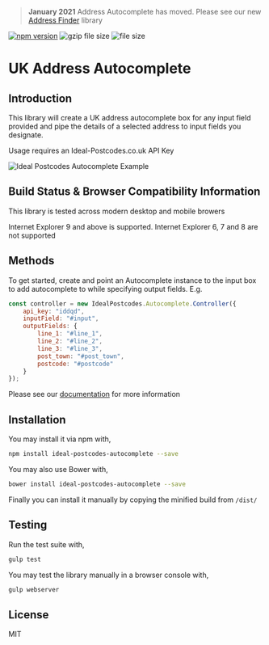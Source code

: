 > **January 2021** Address Autocomplete has moved. Please see our new [Address Finder](https://github.com/ideal-postcodes/address-finder) library

[![npm version](https://badge.fury.io/js/ideal-postcodes-autocomplete.svg)](https://badge.fury.io/js/ideal-postcodes-autocomplete) ![gzip file size](http://img.badgesize.io/ideal-postcodes/ideal-postcodes-autocomplete/master/dist/ideal-postcodes-autocomplete.min.js.svg?compression=gzip) ![file size](http://img.badgesize.io/ideal-postcodes/ideal-postcodes-autocomplete/master/dist/ideal-postcodes-autocomplete.min.js.svg)

# UK Address Autocomplete

## Introduction

This library will create a UK address autocomplete box for any input field provided and pipe the details of a selected address to input fields you designate.

Usage requires an Ideal-Postcodes.co.uk API Key

![Ideal Postcodes Autocomplete Example](https://raw.github.com/ideal-postcodes/ideal-postcodes-autocomplete/master/example/example.png)

## Build Status & Browser Compatibility Information

This library is tested across modern desktop and mobile browers

Internet Explorer 9 and above is supported. Internet Explorer 6, 7 and 8 are not supported

## Methods

To get started, create and point an Autocomplete instance to the input box to add autocomplete to while specifying output fields. E.g.

```javascript
const controller = new IdealPostcodes.Autocomplete.Controller({
	api_key: "iddqd",
	inputField: "#input",
	outputFields: {
		line_1: "#line_1",
		line_2: "#line_2",
		line_3: "#line_3",
		post_town: "#post_town",
		postcode: "#postcode"
	}
});
```

Please see our [documentation](https://ideal-postcodes.co.uk/documentation/ideal-postcodes-autocomplete) for more information

## Installation

You may install it via npm with,

```bash
npm install ideal-postcodes-autocomplete --save
```

You may also use Bower with,

```bash
bower install ideal-postcodes-autocomplete --save
```

Finally you can install it manually by copying the minified build from `/dist/`

## Testing

Run the test suite with,

```bash
gulp test
```

You may test the library manually in a browser console with,

```bash
gulp webserver
```

## License

MIT

